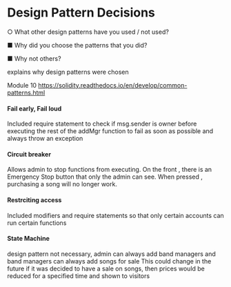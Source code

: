 
# Design Pattern Decisions

○          What other design patterns have you used / not used?

■          Why did you choose the patterns that you did?

■          Why not others?

explains why design patterns were chosen

Module 10 https://solidity.readthedocs.io/en/develop/common-patterns.html

#### Fail early, Fail loud 
Included require statement to check if msg.sender is owner before executing the rest of the addMgr function
to fail as soon as possible and always throw an exception


#### Circuit breaker
Allows admin to stop functions from executing. On the front , there is an Emergency Stop button that only the admin can see. When pressed , purchasing a song will no longer work.

#### Restrciting access
Included modifiers and require statements so that only certain accounts can run certain functions

#### State Machine 
design pattern not necessary, admin can always add band managers and band managers can always add songs for sale
This could change in the future if it was decided to have a sale on songs, then prices would be reduced for a specified time and shown to visitors
